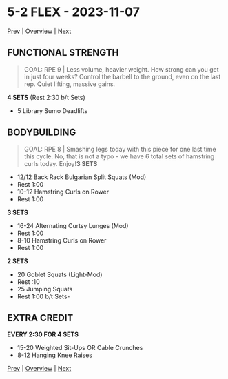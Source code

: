 # 5-2 FLEX - 2023-11-07
[Prev](5-1.md) | [Overview](0-Overview.md) | [Next](5-3.md)
## FUNCTIONAL STRENGTH
>GOAL: RPE 9 | Less volume, heavier weight. How strong can you get in just four weeks? Control the barbell to the ground, even on the last rep. Quiet lifting, massive gains.

**4 SETS** (Rest 2:30 b/t Sets)
- 5 Library Sumo Deadlifts
## BODYBUILDING
>GOAL: RPE 8 | Smashing legs today with this piece for one last time this cycle. No, that is not a typo - we have 6 total sets of hamstring curls today. Enjoy!**3 SETS**

- 12/12 Back Rack Bulgarian Split Squats (Mod)
- Rest 1:00
- 10-12 Hamstring Curls on Rower
- Rest 1:00

**3 SETS**
- 16-24 Alternating Curtsy Lunges (Mod)
- Rest 1:00
- 8-10 Hamstring Curls on Rower
- Rest 1:00

**2 SETS**
- 20 Goblet Squats (Light-Mod)
- Rest :10
- 25 Jumping Squats
- Rest 1:00 b/t Sets-
## EXTRA CREDIT
**EVERY 2:30 FOR 4 SETS**
- 15-20 Weighted Sit-Ups OR Cable Crunches
- 8-12 Hanging Knee Raises

[Prev](5-1.md) | [Overview](0-Overview.md) | [Next](5-3.md)